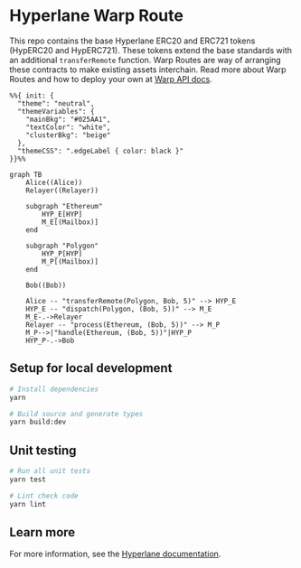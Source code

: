 # Hyperlane Warp Route

This repo contains the base Hyperlane ERC20 and ERC721 tokens (HypERC20 and HypERC721). These tokens extend the base standards with an additional `transferRemote` function. Warp Routes are way of arranging these contracts to make existing assets interchain. Read more about Warp Routes and how to deploy your own at [Warp API docs](https://docs.hyperlane.xyz/docs/developers/warp-api).

```mermaid
%%{ init: {
  "theme": "neutral",
  "themeVariables": {
    "mainBkg": "#025AA1",
    "textColor": "white",
    "clusterBkg": "beige"
  },
  "themeCSS": ".edgeLabel { color: black }"
}}%%

graph TB
    Alice((Alice))
    Relayer((Relayer))

    subgraph "Ethereum"
        HYP_E[HYP]
        M_E[(Mailbox)]
    end

    subgraph "Polygon"
        HYP_P[HYP]
        M_P[(Mailbox)]
    end

    Bob((Bob))

    Alice -- "transferRemote(Polygon, Bob, 5)" --> HYP_E
    HYP_E -- "dispatch(Polygon, (Bob, 5))" --> M_E
    M_E-.->Relayer
    Relayer -- "process(Ethereum, (Bob, 5))" --> M_P
    M_P-->|"handle(Ethereum, (Bob, 5))"|HYP_P
    HYP_P-.->Bob
```

## Setup for local development

```sh
# Install dependencies
yarn

# Build source and generate types
yarn build:dev
```


## Unit testing

```sh
# Run all unit tests
yarn test

# Lint check code
yarn lint
```

## Learn more

For more information, see the [Hyperlane documentation](https://docs.hyperlane.xyz/docs/developers/getting-started).
